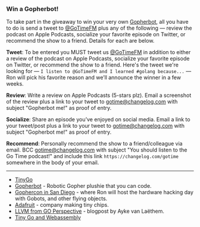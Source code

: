 ### Win a Gopherbot!

To take part in the giveaway to win your very own [Gopherbot](https://gopherbot.com/?utm_source=gotime), all you have to do is send a tweet to [@GoTimeFM](https://twitter.com/GoTimeFM) plus any of the following — review the podcast on Apple Podcasts, socialize your favorite episode on Twitter, or recommend the show to a friend. Details for each are below.

**Tweet**: To be entered you MUST tweet us [@GoTimeFM](https://twitter.com/GoTimeFM) in addition to either a review of the podcast on Apple Podcasts, socialize your favorite episode on Twitter, or recommend the show to a friend. Here's the tweet we're looking for — `I listen to @GoTimeFM and I learned #golang because...` — Ron will pick his favorite reason and we’ll announce the winner in a few weeks.

**Review**: Write a review on Apple Podcasts (5-stars plz). Email a screenshot of the review plus a link to your tweet to gotime@changelog.com with subject "Gopherbot me!" as proof of entry.

**Socialize**: Share an episode you’ve enjoyed on social media. Email a link to your tweet/post plus a link to your tweet to gotime@changelog.com with subject "Gopherbot me!" as proof of entry.

**Recommend**: Personally recommend the show to a friend/colleague via email. BCC gotime@changelog.com with subject "You should listen to the Go Time podcast!" and include this link `https://changelog.com/gotime` somewhere in the body of your email.

---

- [TinyGo](https://tinygo.org/)
- [Gopherbot](https://gopherbot.com/?utm_source=gotime) - Robotic Gopher plushie that you can code.
- [Gophercon in San Diego](https://www.gophercon.com/?utm_source=gotime) - where Ron will host the hardware hacking day with Gobots, and other flying objects.
- [Adafruit](https://www.adafruit.com/category/851) - company making tiny chips.
- [LLVM from GO Perspective](https://aykevl.nl/2019/04/llvm-from-go) - blogpost by Ayke van Laëthem.
- [Tiny Go and Webassembly](https://tinygo.org/webassembly/)
